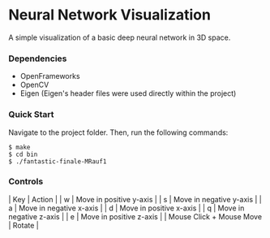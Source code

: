 # Neural Network Visualization

A simple visualization of a basic deep neural network in 3D space. 

### Dependencies
* OpenFrameworks
* OpenCV
* Eigen (Eigen's header files were used directly within the project)

### Quick Start
Navigate to the project folder. Then, run the following commands:
```console
$ make
$ cd bin
$ ./fantastic-finale-MRauf1
```

### Controls
| Key                       | Action                    |
| w                         | Move in positive y-axis   |
| s                         | Move in negative y-axis   |
| a                         | Move in negative x-axis   |
| d                         | Move in positive x-axis   |
| q                         | Move in negative z-axis   |
| e                         | Move in positive z-axis   |
| Mouse Click + Mouse Move  | Rotate                    |
